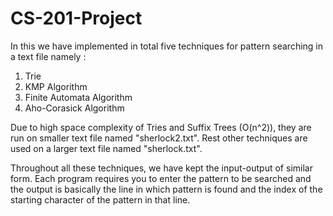 # CS-201-Project

In this we have implemented in total five techniques for pattern searching in a text file namely :
1. Trie
2. KMP Algorithm
3. Finite Automata Algorithm
4. Aho-Corasick Algorithm

Due to high space complexity of Tries and Suffix Trees (O(n^2)), they are run on smaller text file named "sherlock2.txt".
Rest other techniques are used on a larger text file named "sherlock.txt".

Throughout all these techniques, we have kept the input-output of similar form. Each program requires you to enter the pattern to be searched and the output is basically the line in which pattern is found and the index of the starting character of the pattern in that line.
